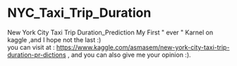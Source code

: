 # NYC_Taxi_Trip_Duration
New York City Taxi Trip Duration_Prediction
My First " ever " Karnel on kaggle ,and I hope not the last :)  
you can visit at : https://www.kaggle.com/asmasem/new-york-city-taxi-trip-duration-pr-dictions , and you can also give me your opinion :).
